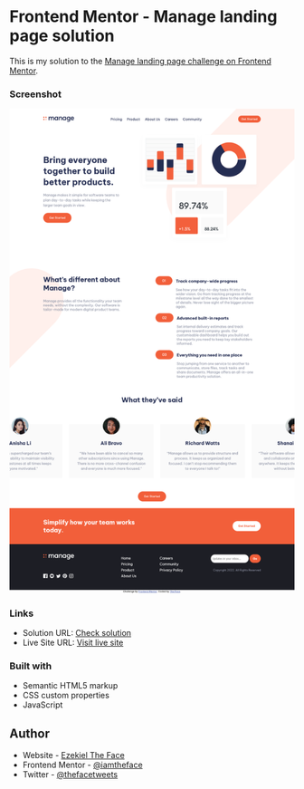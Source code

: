 # Frontend Mentor - Manage landing page solution

This is my solution to the [Manage landing page challenge on Frontend Mentor](https://www.frontendmentor.io/challenges/manage-landing-page-SLXqC6P5).

### Screenshot

![](./images/screenshot.png)


### Links

- Solution URL: [Check solution](https://www.frontendmentor.io/challenges/manage-landing-page-SLXqC6P5/hub/manage-landing-page-wOlHTOtSS4)
- Live Site URL: [Visit live site](thefacemanage.vercel.app)


### Built with

- Semantic HTML5 markup
- CSS custom properties
- JavaScript

## Author

- Website - [Ezekiel The Face](https://thefaceportfolio.netlify.app)
- Frontend Mentor - [@iamtheface](https://www.frontendmentor.io/profile/iamtheface)
- Twitter - [@thefacetweets](https://www.twitter.com/thefacetweets)
